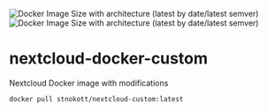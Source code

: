 ![Docker Image Size with architecture (latest by date/latest semver)](https://img.shields.io/docker/image-size/stnokott/nextcloud-custom?arch=amd64&label=linux%2Famd64)
![Docker Image Size with architecture (latest by date/latest semver)](https://img.shields.io/docker/image-size/stnokott/nextcloud-custom?arch=386&label=linux%2F386)

# nextcloud-docker-custom
Nextcloud Docker image with modifications

`docker pull stnokott/nextcloud-custom:latest`
